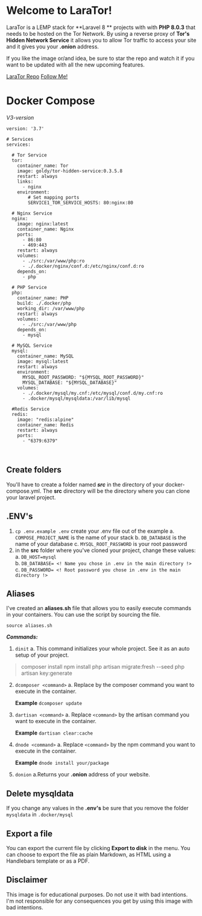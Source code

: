 # Welcome to LaraTor!

LaraTor is a LEMP stack for **Laravel 8 ** projects with with **PHP 8.0.3** that needs to be hosted on the Tor Network. By using a reverse proxy of **Tor's Hidden Network Service** it allows you to allow Tor traffic to access your site and it gives you your **.onion** address. 

If you like the image or/and idea, be sure to star the repo and watch it if you want to be updated with all the new upcoming features.

[LaraTor Repo](https://github.com/NoahNxT/LaraTor-Docker)
[Follow Me!](https://github.com/NoahNxT)

# Docker Compose
*V3-version*
```
version: '3.7'

# Services
services:

  # Tor Service
  tor:
    container_name: Tor
    image: goldy/tor-hidden-service:0.3.5.8
    restart: always
    links:
      - nginx
    environment:
        # Set mapping ports
        SERVICE1_TOR_SERVICE_HOSTS: 80:nginx:80
        
  # Nginx Service
  nginx:
    image: nginx:latest
    container_name: Nginx
    ports:
      - 86:80
      - 469:443
    restart: always
    volumes:
      - ./src:/var/www/php:ro
      - ./.docker/nginx/conf.d:/etc/nginx/conf.d:ro
    depends_on:
      - php

  # PHP Service
  php:
    container_name: PHP
    build: ./.docker/php
    working_dir: /var/www/php
    restart: always
    volumes:
      - ./src:/var/www/php
    depends_on:
      - mysql

  # MySQL Service
  mysql:
    container_name: MySQL
    image: mysql:latest
    restart: always
    environment:
      MYSQL_ROOT_PASSWORD: "${MYSQL_ROOT_PASSWORD}"
      MYSQL_DATABASE: "${MYSQL_DATABASE}"
    volumes:
      - ./.docker/mysql/my.cnf:/etc/mysql/conf.d/my.cnf:ro
      - .docker/mysql/mysqldata:/var/lib/mysql

  #Redis Service
  redis:
    image: "redis:alpine"
    container_name: Redis
    restart: always
    ports:
      - "6379:6379"



```
    

## Create folders

You'll have to create a folder named ***src*** in the directory of your docker-compose.yml. The **src** directory will be the directory where you can clone your laravel project.

## .ENV's

 1. `cp .env.example .env` create your .env file out of the example
	 a. `COMPOSE_PROJECT_NAME` is the name of your stack
	 b. `DB_DATABASE` is the name of your database
	 c. `MYSQL_ROOT_PASSWORD` is your root password
2. in the **src** folder where you've cloned your project, change these values:
	a. `DB_HOST=mysql`  
	b. `DB_DATABASE= <! Name you chose in .env in the main directory !>`  
	c. `DB_PASSWORD= <! Root password you chose in .env in the main directory !>`  
	
## Aliases

I've created an **aliases.sh** file that allows you to easily execute commands in your containers. You can use the script by sourcing the file.

    source aliases.sh

***Commands:***

 1. `dinit`
	 a. This command initializes your whole project. See it as an auto setup of your project.

> composer install 
> npm install 
> php artisan migrate:fresh --seed 
> php artisan key:generate

2. `dcomposer <command>`
	a. Replace <command> by the composer command you want to execute in the container.
	
    **Example**
``
    dcomposer update
``

3. `dartisan <command>`
	a. Replace `<command>` by the artisan command you want to execute in the container.
	
    **Example**
``
    dartisan clear:cache
``

4. `dnode <command>`
	a. Replace `<command>` by the npm command you want to execute in the container.
	
    **Example**
``
    dnode install your/package
``

5. `donion`
	a.Returns your **.onion** address of your website.

## Delete mysqldata

If you change any values in the **.env's** be sure that you remove the folder `mysqldata` in `.docker/mysql`

## Export a file

You can export the current file by clicking **Export to disk** in the menu. You can choose to export the file as plain Markdown, as HTML using a Handlebars template or as a PDF.


##  Disclaimer
This image is for educational purposes. Do not use it with bad intentions. I'm not responsible for any consequences you get by using this image with bad intentions.

